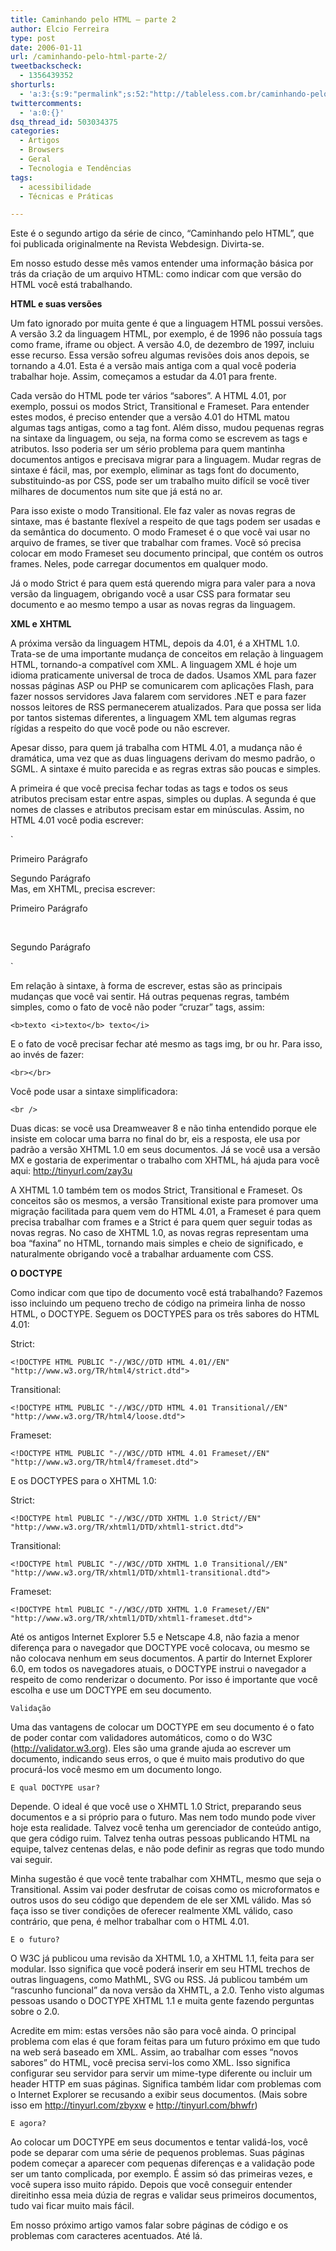 ```yaml
---
title: Caminhando pelo HTML – parte 2
author: Elcio Ferreira
type: post
date: 2006-01-11
url: /caminhando-pelo-html-parte-2/
tweetbackscheck:
  - 1356439352
shorturls:
  - 'a:3:{s:9:"permalink";s:52:"http://tableless.com.br/caminhando-pelo-html-parte-2";s:7:"tinyurl";s:26:"http://tinyurl.com/3los28n";s:4:"isgd";s:19:"http://is.gd/oCa8bL";}'
twittercomments:
  - 'a:0:{}'
dsq_thread_id: 503034375
categories:
  - Artigos
  - Browsers
  - Geral
  - Tecnologia e Tendências
tags:
  - acessibilidade
  - Técnicas e Práticas

---
```

Este é o segundo artigo da série de cinco, &#8220;Caminhando pelo HTML&#8221;, que foi publicada originalmente na Revista Webdesign. Divirta-se.

<!--more-->

Em nosso estudo desse mês vamos entender uma informação básica por trás da criação de um arquivo HTML: como indicar com que versão do HTML você está trabalhando.

**HTML e suas versões**

Um fato ignorado por muita gente é que a linguagem HTML possui versões. A versão 3.2 da linguagem HTML, por exemplo, é de 1996 não possuía tags como frame, iframe ou object. A versão 4.0, de dezembro de 1997, incluiu esse recurso. Essa versão sofreu algumas revisões dois anos depois, se tornando a 4.01. Esta é a versão mais antiga com a qual você poderia trabalhar hoje. Assim, começamos a estudar da 4.01 para frente.

Cada versão do HTML pode ter vários “sabores”. A HTML 4.01, por exemplo, possui os modos Strict, Transitional e Frameset. Para entender estes modos, é preciso entender que a versão 4.01 do HTML matou algumas tags antigas, como a tag font. Além disso, mudou pequenas regras na sintaxe da linguagem, ou seja, na forma como se escrevem as tags e atributos. Isso poderia ser um sério problema para quem mantinha documentos antigos e precisava migrar para a linguagem. Mudar regras de sintaxe é fácil, mas, por exemplo, eliminar as tags font do documento, substituindo-as por CSS, pode ser um trabalho muito difícil se você tiver milhares de documentos num site que já está no ar.

Para isso existe o modo Transitional. Ele faz valer as novas regras de sintaxe, mas é bastante flexível a respeito de que tags podem ser usadas e da semântica do documento. O modo Frameset é o que você vai usar no arquivo de frames, se tiver que trabalhar com frames. Você só precisa colocar em modo Frameset seu documento principal, que contém os outros frames. Neles, pode carregar documentos em qualquer modo.

Já o modo Strict é para quem está querendo migra para valer para a nova versão da linguagem, obrigando você a usar CSS para formatar seu documento e ao mesmo tempo a usar as novas regras da linguagem.

**XML e XHTML**

A próxima versão da linguagem HTML, depois da 4.01, é a XHTML 1.0. Trata-se de uma importante mudança de conceitos em relação à linguagem HTML, tornando-a compatível com XML. A linguagem XML é hoje um idioma praticamente universal de troca de dados. Usamos XML para fazer nossas páginas ASP ou PHP se comunicarem com aplicações Flash, para fazer nossos servidores Java falarem com servidores .NET e para fazer nossos leitores de RSS permanecerem atualizados. Para que possa ser lida por tantos sistemas diferentes, a linguagem XML tem algumas regras rígidas a respeito do que você pode ou não escrever.

Apesar disso, para quem já trabalha com HTML 4.01, a mudança não é dramática, uma vez que as duas linguagens derivam do mesmo padrão, o SGML. A sintaxe é muito parecida e as regras extras são poucas e simples.

A primeira é que você precisa fechar todas as tags e todos os seus atributos precisam estar entre aspas, simples ou duplas. A segunda é que nomes de classes e atributos precisam estar em minúsculas. Assim, no HTML 4.01 você podia escrever:

`<P CLASS=um>Primeiro Parágrafo<br />
<p class=dois>Segundo Parágrafo<br />
Mas, em XHTML, precisa escrever:<br />
<p class="um">Primeiro Parágrafo</p><br />
<p class="dois">Segundo Parágrafo</p>`

Em relação à sintaxe, à forma de escrever, estas são as principais mudanças que você vai sentir. Há outras pequenas regras, também simples, como o fato de você não poder “cruzar” tags, assim:

`<b>texto <i>texto</b> texto</i>`

E o fato de você precisar fechar até mesmo as tags img, br ou hr. Para isso, ao invés de fazer:

`<br></br>`

Você pode usar a sintaxe simplificadora:

`<br />`

Duas dicas: se você usa Dreamweaver 8 e não tinha entendido porque ele insiste em colocar uma barra no final do br, eis a resposta, ele usa por padrão a versão XHTML 1.0 em seus documentos. Já se você usa a versão MX e gostaria de experimentar o trabalho com XHTML, há ajuda para você aqui: http://tinyurl.com/zay3u

A XHTML 1.0 também tem os modos Strict, Transitional e Frameset. Os conceitos são os mesmos, a versão Transitional existe para promover uma migração facilitada para quem vem do HTML 4.01, a Frameset é para quem precisa trabalhar com frames e a Strict é para quem quer seguir todas as novas regras. No caso de XHTML 1.0, as novas regras representam uma boa “faxina” no HTML, tornando mais simples e cheio de significado, e naturalmente obrigando você a trabalhar arduamente com CSS.

**O DOCTYPE**

Como indicar com que tipo de documento você está trabalhando? Fazemos isso incluindo um pequeno trecho de código na primeira linha de nosso HTML, o DOCTYPE. Seguem os DOCTYPES para os três sabores do HTML 4.01:

Strict:
  
`<!DOCTYPE HTML PUBLIC "-//W3C//DTD HTML 4.01//EN" "http://www.w3.org/TR/html4/strict.dtd">`

Transitional:
  
`<!DOCTYPE HTML PUBLIC "-//W3C//DTD HTML 4.01 Transitional//EN" "http://www.w3.org/TR/html4/loose.dtd">`

Frameset:
  
`<!DOCTYPE HTML PUBLIC "-//W3C//DTD HTML 4.01 Frameset//EN" "http://www.w3.org/TR/html4/frameset.dtd">`

E os DOCTYPES para o XHTML 1.0:

Strict:
  
`<!DOCTYPE html PUBLIC "-//W3C//DTD XHTML 1.0 Strict//EN" "http://www.w3.org/TR/xhtml1/DTD/xhtml1-strict.dtd">`

Transitional:
  
`<!DOCTYPE html PUBLIC "-//W3C//DTD XHTML 1.0 Transitional//EN" "http://www.w3.org/TR/xhtml1/DTD/xhtml1-transitional.dtd">`

Frameset:
  
`<!DOCTYPE html PUBLIC "-//W3C//DTD XHTML 1.0 Frameset//EN" "http://www.w3.org/TR/xhtml1/DTD/xhtml1-frameset.dtd">`

Até os antigos Internet Explorer 5.5 e Netscape 4.8, não fazia a menor diferença para o navegador que DOCTYPE você colocava, ou mesmo se não colocava nenhum em seus documentos. A partir do Internet Explorer 6.0, em todos os navegadores atuais, o DOCTYPE instrui o navegador a respeito de como renderizar o documento. Por isso é importante que você escolha e use um DOCTYPE em seu documento.

`Validação`

Uma das vantagens de colocar um DOCTYPE em seu documento é o fato de poder contar com validadores automáticos, como o do W3C (http://validator.w3.org). Eles são uma grande ajuda ao escrever um documento, indicando seus erros, o que é muito mais produtivo do que procurá-los você mesmo em um documento longo.

`E qual DOCTYPE usar?`

Depende. O ideal é que você use o XHMTL 1.0 Strict, preparando seus documentos e a si próprio para o futuro. Mas nem todo mundo pode viver hoje esta realidade. Talvez você tenha um gerenciador de conteúdo antigo, que gera código ruim. Talvez tenha outras pessoas publicando HTML na equipe, talvez centenas delas, e não pode definir as regras que todo mundo vai seguir.
  
Minha sugestão é que você tente trabalhar com XHMTL, mesmo que seja o Transitional. Assim vai poder desfrutar de coisas como os microformatos e outros usos do seu código que dependem de ele ser XML válido. Mas só faça isso se tiver condições de oferecer realmente XML válido, caso contrário, que pena, é melhor trabalhar com o HTML 4.01.

`E o futuro?`

O W3C já publicou uma revisão da XHTML 1.0, a XHTML 1.1, feita para ser modular. Isso significa que você poderá inserir em seu HTML trechos de outras linguagens, como MathML, SVG ou RSS. Já publicou também um “rascunho funcional” da nova versão da XHMTL, a 2.0. Tenho visto algumas pessoas usando o DOCTYPE XHTML 1.1 e muita gente fazendo perguntas sobre o 2.0.
  
Acredite em mim: estas versões não são para você ainda. O principal problema com elas é que foram feitas para um futuro próximo em que tudo na web será baseado em XML. Assim, ao trabalhar com esses “novos sabores” do HTML, você precisa servi-los como XML. Isso significa configurar seu servidor para servir um mime-type diferente ou incluir um header HTTP em suas páginas. Significa também lidar com problemas com o Internet Explorer se recusando a exibir seus documentos. (Mais sobre isso em http://tinyurl.com/zbyxw e http://tinyurl.com/bhwfr)

`E agora?`

Ao colocar um DOCTYPE em seus documentos e tentar validá-los, você pode se deparar com uma série de pequenos problemas. Suas páginas podem começar a aparecer com pequenas diferenças e a validação pode ser um tanto complicada, por exemplo. É assim só das primeiras vezes, e você supera isso muito rápido. Depois que você conseguir entender direitinho essa meia dúzia de regras e validar seus primeiros documentos, tudo vai ficar muito mais fácil.
  
Em nosso próximo artigo vamos falar sobre páginas de código e os problemas com caracteres acentuados. Até lá.